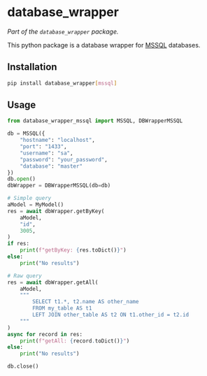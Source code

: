 # database_wrapper

_Part of the `database_wrapper` package._

This python package is a database wrapper for [MSSQL](https://www.microsoft.com/en-us/sql-server/sql-server-downloads) databases.

## Installation

```bash
pip install database_wrapper[mssql]
```

## Usage

```python
from database_wrapper_mssql import MSSQL, DBWrapperMSSQL

db = MSSQL({
    "hostname": "localhost",
    "port": "1433",
    "username": "sa",
    "password": "your_password",
    "database": "master"
})
db.open()
dbWrapper = DBWrapperMSSQL(db=db)

# Simple query
aModel = MyModel()
res = await dbWrapper.getByKey(
    aModel,
    "id",
    3005,
)
if res:
    print(f"getByKey: {res.toDict()}")
else:
    print("No results")

# Raw query
res = await dbWrapper.getAll(
    aModel,
    """
        SELECT t1.*, t2.name AS other_name
        FROM my_table AS t1
        LEFT JOIN other_table AS t2 ON t1.other_id = t2.id
    """
)
async for record in res:
    print(f"getAll: {record.toDict()}")
else:
    print("No results")

db.close()
```
